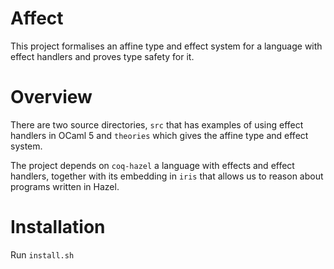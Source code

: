 # Affect

This project formalises an affine type and effect system for a language with effect handlers
and proves type safety for it.

# Overview 

There are two source directories, `src` that has examples of using effect handlers
in OCaml 5 and `theories` which gives the affine type and effect system.

The project depends on `coq-hazel` a language with effects and effect handlers,
together with its embedding in `iris` that allows us to reason about programs written in Hazel.

# Installation

Run `install.sh`
